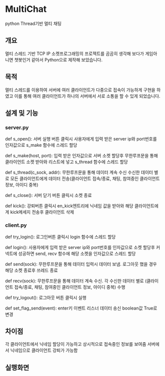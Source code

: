 # MultiChat
python Thread기반 멀티 채팅

## 개요
멀티 스레드 기반 TCP IP 소켓프로그래밍의 프로젝트를 곰곰히 생각해 보다가
게임아니면 챗봇인거 같아서 Python으로 제작해 보았습니다.

## 목적
멀티 스레드를 이용하여 서버에 여러 클라이언트가 다중으로 접속이 가능하게 구현을 하였고 이를 통해 
여러 클라이언트가 하나의 서버에서 서로 소통을 할 수 있게 되었습니다.

## 설계 및 기능

### server.py

def s_open():
서버 실행 버튼 클릭시 사용자에게 입력 받은 server ip와 port번호를 인자값으로 s_make 함수에 스레드 할당

def s_make(host, port):
입력 받은 인자값으로 서버 소켓 할당후 무한루프문을 통해 클라이언트 소켓 받아와 리스트에 넣고 s_thread 함수에 스레드 할당

def s_thread(c_sock, addr):
무한루프문을 통해 데이터 계속 수신 수신한 데이터 별로 모든 클라이언트에게 데이터 전송(클라이언트 접속/종료, 채팅, 참여중인 클라이언트 정보, 아이디 중복)

def s_close():
서버 닫기 버튼 클릭시
소켓 종료

def kick():
강퇴버튼 클릭시 en_kick엔트리에 닉네임 값을 받아와 해당 클라이언트에게 kick메세지 전송후 클라이언트 삭제

### client.py

def try_login():
로그인버튼 클릭시 login 함수에 스레드 할당

def login():
사용자에게 입력 받은 server ip와 port번호를 인자값으로 소켓 할당후 커넥트에 성공하면 send, recv 함수에 해당 소켓을 인자값으로 스레드 할당

def send(sock):
무한루프문을 통해 데이터 입력시 데이터 보냄.
로그아웃 했을 경우 해당 소켓 종료후 쓰레드 종료

def recv(sock):
무한루프문을 통해 데이터 계속 수신.
각 수신한 데이터 별로 (클라이언트 접속/종료, 채팅, 참여중인 클라이언트 정보, 아이디 중복) 수행

def try_logout():
로그아웃 버튼 클릭시 실행

def set_flag_send(event):
 enter키 이벤트 리스너
 데이터 송신 boolean값 True로 변경

## 차이점
각 클라이언트에서 닉네임 할당이 가능하고 상시적으로 접속중인 정보를 보여줌
서버에서 닉네임으로 클라이언트 강퇴가 가능함

## 실행화면


